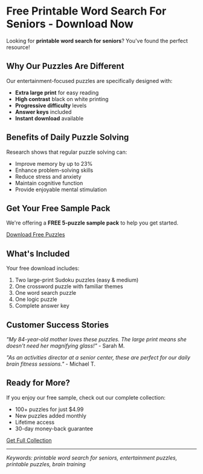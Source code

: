 
# Free Printable Word Search For Seniors - Download Now

Looking for **printable word search for seniors**? You've found the perfect resource!

## Why Our Puzzles Are Different

Our entertainment-focused puzzles are specifically designed with:
- **Extra large print** for easy reading
- **High contrast** black on white printing
- **Progressive difficulty** levels
- **Answer keys** included
- **Instant download** available

## Benefits of Daily Puzzle Solving

Research shows that regular puzzle solving can:
- Improve memory by up to 23%
- Enhance problem-solving skills
- Reduce stress and anxiety
- Maintain cognitive function
- Provide enjoyable mental stimulation

## Get Your Free Sample Pack

We're offering a **FREE 5-puzzle sample pack** to help you get started.

[Download Free Puzzles](https://dvdyff0b2oove.cloudfront.net)

## What's Included

Your free download includes:
1. Two large-print Sudoku puzzles (easy & medium)
2. One crossword puzzle with familiar themes
3. One word search puzzle
4. One logic puzzle
5. Complete answer key

## Customer Success Stories

*"My 84-year-old mother loves these puzzles. The large print means she doesn't need her magnifying glass!"* - Sarah M.

*"As an activities director at a senior center, these are perfect for our daily brain fitness sessions."* - Michael T.

## Ready for More?

If you enjoy our free sample, check out our complete collection:
- 100+ puzzles for just $4.99
- New puzzles added monthly
- Lifetime access
- 30-day money-back guarantee

[Get Full Collection](https://dvdyff0b2oove.cloudfront.net)

---
*Keywords: printable word search for seniors, entertainment puzzles, printable puzzles, brain training*
